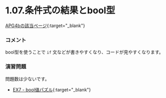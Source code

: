 1.07.条件式の結果とbool型
=================

[APG4bの該当ページ](https://atcoder.jp/contests/APG4b/tasks/APG4b_h){:target="_blank"}

### コメント

bool型を使うことで `if` 文などが書きやすくなり、コードが見やすくなります。

### 演習問題

問題数は少ないです。

- [EX7 - bool値パズル](https://atcoder.jp/contests/APG4b/tasks/APG4b_cp){:target="_blank"}